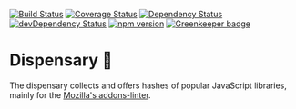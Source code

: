 [![Build Status](https://travis-ci.org/mozilla/dispensary.svg?branch=master)](https://travis-ci.org/mozilla/dispensary)
[![Coverage Status](https://coveralls.io/repos/github/mozilla/dispensary/badge.svg?branch=master)](https://coveralls.io/github/mozilla/dispensary?branch=master)
[![Dependency Status](https://david-dm.org/mozilla/dispensary.svg)](https://david-dm.org/mozilla/dispensary)
[![devDependency Status](https://david-dm.org/mozilla/dispensary/dev-status.svg)](https://david-dm.org/mozilla/dispensary#info=devDependencies)
[![npm version](https://badge.fury.io/js/dispensary.svg)](https://badge.fury.io/js/dispensary) [![Greenkeeper badge](https://badges.greenkeeper.io/mozilla/dispensary.svg)](https://greenkeeper.io/)

# Dispensary 🌿

The dispensary collects and offers hashes of popular JavaScript libraries, mainly for the [Mozilla's addons-linter](https://github.com/mozilla/addons-linter).
